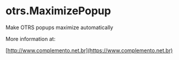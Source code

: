 # otrs.MaximizePopup
Make OTRS popups maximize automatically

More information at:

[http://www.complemento.net.br](https://www.complemento.net.br)
